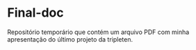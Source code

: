 # Final-doc
Repositório temporário que contém um arquivo PDF com minha apresentação do último projeto da tripleten.
